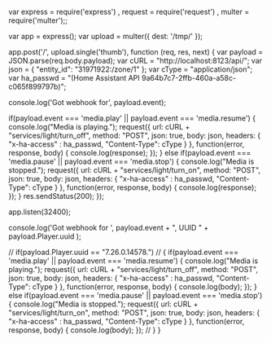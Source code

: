 var express = require('express')
  , request = require('request')
  , multer  = require('multer');;

var app = express();
var upload = multer({ dest: '/tmp/' });

app.post('/', upload.single('thumb'), function (req, res, next) {
  var payload = JSON.parse(req.body.payload);
  var cURL = "http://localhost:8123/api/";
  var json = { "entity_id": "31971922:/zone/1" };
  var cType = "application/json";
  var ha_passwd = "(Home Assistant API 9a64b7c7-2ffb-460a-a58c-c065f899797b)";

  console.log('Got webhook for', payload.event);

  if(payload.event === 'media.play' || payload.event === 'media.resume')
  {
    console.log("Media is playing.");
    request({
      url: cURL + "services/light/turn_off",
      method: "POST", json: true, body: json,
      headers: { "x-ha-access" : ha_passwd, "Content-Type": cType }
    }, function(error, response, body) { console.log(response); });
  }
  else if(payload.event === 'media.pause' || payload.event === 'media.stop')
  {
    console.log("Media is stopped.");
    request({
      url: cURL + "services/light/turn_on",
      method: "POST", json: true, body: json,
      headers: { "x-ha-access" : ha_passwd, "Content-Type": cType }
    }, function(error, response, body) { console.log(response); });
  }
  res.sendStatus(200);
});

app.listen(32400);

console.log('Got webhook for ', payload.event + ", UUID " + payload.Player.uuid );

//  if(payload.Player.uuid == "7.26.0.14578.")
//  {
    if(payload.event === 'media.play' || payload.event === 'media.resume')
    {
      console.log("Media is playing.");
      request({
        url: cURL + "services/light/turn_off",
        method: "POST", json: true, body: json,
        headers: { "x-ha-access" : ha_passwd, "Content-Type": cType }
      }, function(error, response, body) { console.log(body); });
    }
    else if(payload.event === 'media.pause' || payload.event === 'media.stop')
    {
      console.log("Media is stopped.");
      request({
        url: cURL + "services/light/turn_on",
        method: "POST", json: true, body: json,
        headers: { "x-ha-access" : ha_passwd, "Content-Type": cType }
      }, function(error, response, body) { console.log(body); });
//    }
}


